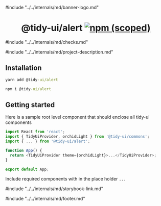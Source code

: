 #include "../../internals/md/banner-logo.md"

<h1 align="center">
  @tidy-ui/alert
  <a href="https://www.npmjs.com/package/@tidy-ui/alert">
    <img alt="npm (scoped)" src="https://img.shields.io/npm/v/@tidy-ui/alert" />
  </a>
</h1>
#include "../../internals/md/checks.md"

#include "../../internals/md/project-description.md"

## Installation

```cmd
yarn add @tidy-ui/alert
```

```cmd
npm i @tidy-ui/alert
```

## Getting started

Here is a sample root level component that should enclose all tidy-ui components

```typescript
import React from 'react';
import { TidyUiProvider, orchidLight } from '@tidy-ui/commons';
import { ... } from '@tidy-ui/alert';

function App() {
  return <TidyUiProvider theme={orchidLight}>...</TidyUiProvider>;
}

export default App;
```

Include required components with in the place holder `...`

#include "../../internals/md/storybook-link.md"

#include "../../internals/md/footer.md"
